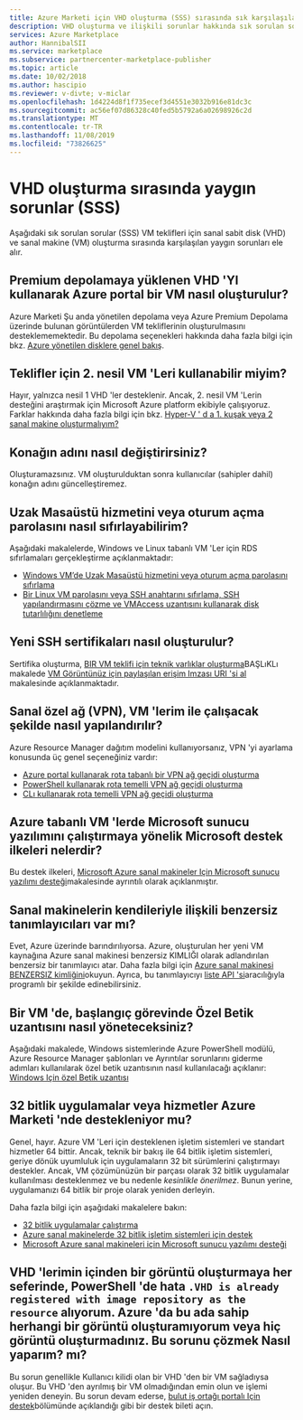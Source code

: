 ```yaml
---
title: Azure Marketi için VHD oluşturma (SSS) sırasında sık karşılaşılan sorunlar
description: VHD oluşturma ve ilişkili sorunlar hakkında sık sorulan sorular.
services: Azure Marketplace
author: HannibalSII
ms.service: marketplace
ms.subservice: partnercenter-marketplace-publisher
ms.topic: article
ms.date: 10/02/2018
ms.author: hascipio
ms.reviewer: v-divte; v-miclar
ms.openlocfilehash: 1d4224d8f1f735ecef3d4551e3032b916e81dc3c
ms.sourcegitcommit: ac56ef07d86328c40fed5b5792a6a02698926c2d
ms.translationtype: MT
ms.contentlocale: tr-TR
ms.lasthandoff: 11/08/2019
ms.locfileid: "73826625"
---
```

# <a name="common-issues-during-vhd-creation-faq"></a>VHD oluşturma sırasında yaygın sorunlar (SSS)

Aşağıdaki sık sorulan sorular (SSS) VM teklifleri için sanal sabit disk (VHD) ve sanal makine (VM) oluşturma sırasında karşılaşılan yaygın sorunları ele alır. 

## <a name="how-do-you-create-a-vm-from-the-azure-portal-using-the-vhd-that-is-uploaded-to-premium-storage"></a>Premium depolamaya yüklenen VHD 'YI kullanarak Azure portal bir VM nasıl oluşturulur?

Azure Marketi Şu anda yönetilen depolama veya Azure Premium Depolama üzerinde bulunan görüntülerden VM tekliflerinin oluşturulmasını desteklememektedir.  Bu depolama seçenekleri hakkında daha fazla bilgi için bkz. [Azure yönetilen disklere genel bakış](https://docs.microsoft.com/azure/virtual-machines/windows/managed-disks-overview).


## <a name="can-you-use-generation-2-vms-for-offers"></a>Teklifler için 2. nesil VM 'Leri kullanabilir miyim?

Hayır, yalnızca nesil 1 VHD 'ler desteklenir.  Ancak, 2. nesil VM 'Lerin desteğini araştırmak için Microsoft Azure platform ekibiyle çalışıyoruz.  Farklar hakkında daha fazla bilgi için bkz. [Hyper-V ' d a 1. kuşak veya 2 sanal makine oluşturmalıyım?](https://docs.microsoft.com/windows-server/virtualization/hyper-v/plan/should-i-create-a-generation-1-or-2-virtual-machine-in-hyper-v)


## <a name="how-do-you-change-the-name-of-the-host"></a>Konağın adını nasıl değiştirirsiniz?

Oluşturamazsınız.  VM oluşturulduktan sonra kullanıcılar (sahipler dahil) konağın adını güncelleştiremez.


## <a name="how-do-you-reset-the-remote-desktop-service-or-its-sign-in-password"></a>Uzak Masaüstü hizmetini veya oturum açma parolasını nasıl sıfırlayabilirim?

Aşağıdaki makalelerde, Windows ve Linux tabanlı VM 'Ler için RDS sıfırlamaları gerçekleştirme açıklanmaktadır:   

- [Windows VM’de Uzak Masaüstü hizmetini veya oturum açma parolasını sıfırlama](https://azure.microsoft.com/documentation/articles/virtual-machines-windows-reset-rdp/)
- [Bir Linux VM parolasını veya SSH anahtarını sıfırlama, SSH yapılandırmasını çözme ve VMAccess uzantısını kullanarak disk tutarlılığını denetleme](https://azure.microsoft.com/documentation/articles/virtual-machines-linux-classic-reset-access/)


## <a name="how-do-you-generate-new-ssh-certificates"></a>Yeni SSH sertifikaları nasıl oluşturulur?

Sertifika oluşturma, [BIR VM teklifi için teknik varlıklar oluşturma](./cpp-create-technical-assets.md)BAŞLıKLı makalede [VM Görüntünüz için paylaşılan erişim Imzası URI 'si al](./cpp-get-sas-uri.md) makalesinde açıklanmaktadır.


## <a name="how-do-you-configure-a-virtual-private-network-vpn-to-work-with-my-vms"></a>Sanal özel ağ (VPN), VM 'lerim ile çalışacak şekilde nasıl yapılandırılır?

Azure Resource Manager dağıtım modelini kullanıyorsanız, VPN 'yi ayarlama konusunda üç genel seçeneğiniz vardır:
- [Azure portal kullanarak rota tabanlı bir VPN ağ geçidi oluşturma](https://docs.microsoft.com/azure/vpn-gateway/create-routebased-vpn-gateway-portal)
- [PowerShell kullanarak rota temelli VPN ağ geçidi oluşturma](https://docs.microsoft.com/azure/vpn-gateway/create-routebased-vpn-gateway-powershell)
- [CLı kullanarak rota temelli VPN ağ geçidi oluşturma](https://docs.microsoft.com/azure/vpn-gateway/create-routebased-vpn-gateway-cli)


## <a name="what-are-microsoft-support-policies-for-running-microsoft-server-software-on-azure-based-vms"></a>Azure tabanlı VM 'lerde Microsoft sunucu yazılımını çalıştırmaya yönelik Microsoft destek ilkeleri nelerdir?

Bu destek ilkeleri, [Microsoft Azure sanal makineler Için Microsoft sunucu yazılımı desteği](https://support.microsoft.com/help/2721672/microsoft-server-software-support-for-microsoft-azure-virtual-machines)makalesinde ayrıntılı olarak açıklanmıştır.


## <a name="do-virtual-machines-have-unique-identifiers-associated-with-them"></a>Sanal makinelerin kendileriyle ilişkili benzersiz tanımlayıcıları var mı?

Evet, Azure üzerinde barındırılıyorsa.  Azure, oluşturulan her yeni VM kaynağına Azure sanal makinesi benzersiz KIMLIĞI olarak adlandırılan benzersiz bir tanımlayıcı atar.  Daha fazla bilgi için [Azure sanal makinesi BENZERSIZ kimliğini](https://blogs.msdn.microsoft.com/wasimbloch/2016/10/20/azure-virtual-machine-unique-id/)okuyun.  Ayrıca, bu tanımlayıcıyı [liste API 'si](https://docs.microsoft.com/rest/api/compute/virtualmachines/list)aracılığıyla programlı bir şekilde edinebilirsiniz.


## <a name="in-a-vm-how-do-you-manage-the-custom-script-extension-in-the-startup-task"></a>Bir VM 'de, başlangıç görevinde Özel Betik uzantısını nasıl yöneteceksiniz?

Aşağıdaki makalede, Windows sistemlerinde Azure PowerShell modülü, Azure Resource Manager şablonları ve Ayrıntılar sorunlarını giderme adımları kullanılarak özel betik uzantısının nasıl kullanılacağı açıklanır: [Windows Için özel Betik uzantısı](https://azure.microsoft.com/documentation/articles/virtual-machines-windows-extensions-customscript/)


## <a name="are-32-bit-applications-or-services-supported-in-the-azure-marketplace"></a>32 bitlik uygulamalar veya hizmetler Azure Marketi 'nde destekleniyor mu?

Genel, hayır.  Azure VM 'Leri için desteklenen işletim sistemleri ve standart hizmetler 64 bittir.  Ancak, teknik bir bakış ile 64 bitlik işletim sistemleri, geriye dönük uyumluluk için uygulamaların 32 bit sürümlerini çalıştırmayı destekler.  Ancak, VM çözümünüzün bir parçası olarak 32 bitlik uygulamalar kullanılması desteklenmez ve bu nedenle *kesinlikle önerilmez*.  Bunun yerine, uygulamanızı 64 bitlik bir proje olarak yeniden derleyin.

Daha fazla bilgi için aşağıdaki makalelere bakın:
- [32 bitlik uygulamalar çalıştırma](https://docs.microsoft.com/windows/desktop/WinProg64/running-32-bit-applications)
- [Azure sanal makinelerde 32 bitlik işletim sistemleri için destek](https://support.microsoft.com/help/4021388/support-for-32-bit-operating-systems-in-azure-virtual-machines)
- [Microsoft Azure sanal makineleri için Microsoft sunucu yazılımı desteği](https://support.microsoft.com/help/2721672/microsoft-server-software-support-for-microsoft-azure-virtual-machines)


## <a name="every-time-i-try-to-create-an-image-from-my-vhds-i-get-the-error-vhd-is-already-registered-with-image-repository-as-the-resource-in-powershell-i-did-not-create-any-image-before-nor-did-i-find-any-image-with-this-name-in-azure-how-do-i-resolve-this-issue"></a>VHD 'lerimin içinden bir görüntü oluşturmaya her seferinde, PowerShell 'de hata `.VHD is already registered with image repository as the resource` alıyorum. Azure 'da bu ada sahip herhangi bir görüntü oluşturamıyorum veya hiç görüntü oluşturmadınız. Bu sorunu çözmek Nasıl yaparım? mı?

Bu sorun genellikle Kullanıcı kilidi olan bir VHD 'den bir VM sağladıysa oluşur.  Bu VHD 'den ayrılmış bir VM olmadığından emin olun ve işlemi yeniden deneyin.  Bu sorun devam ederse, [bulut iş ortağı portalı Için destek](https://docs.microsoft.com/azure/marketplace/cloud-partner-portal-orig/cloud-partner-portal-support-for-cloud-partner-portal)bölümünde açıklandığı gibi bir destek bileti açın. 

